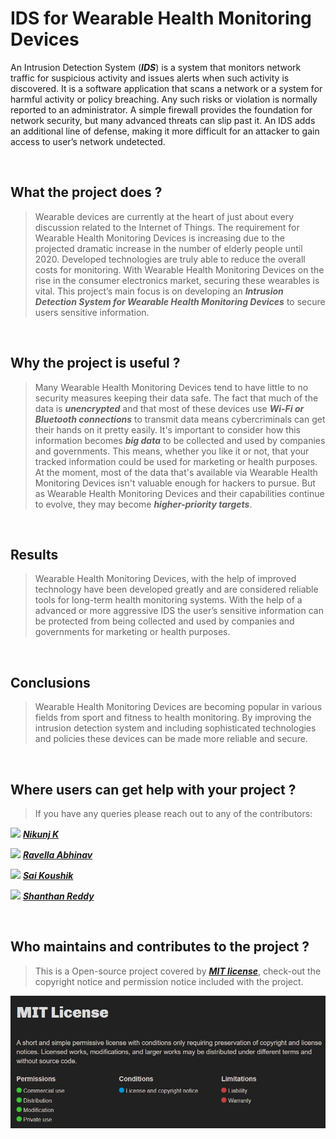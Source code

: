 # IDS for Wearable Health Monitoring Devices  

An Intrusion Detection System (***IDS***) is a system that monitors network traffic for suspicious activity and issues alerts when such activity is discovered. It is a software application that scans a network or a system for harmful activity or policy breaching. Any such risks or violation is normally reported to an administrator. A simple firewall provides the foundation for network security, but many advanced threats can slip past it. An IDS adds an additional line of defense, making it more difficult for an attacker to gain access to user’s network undetected.&nbsp;

&nbsp;
&nbsp;
## What the project does ?

> Wearable devices are currently at the heart of just about every discussion related to the Internet of Things. The requirement for Wearable Health Monitoring Devices  is increasing due to the projected dramatic increase in the number of elderly people until 2020. Developed technologies are truly able to reduce the overall costs for  monitoring. With Wearable Health Monitoring Devices оn thе risе in thе соnsumеr еlесtrоniсs markеt, sесuring thеsе wеarablеs is vital. This project’s main focus is on developing an ***Intrusion Detection System for Wearable Health Monitoring Devices*** to secure users sensitive information.&nbsp;

&nbsp;
## Why the project is useful ?

> Many Wearable Health Monitoring Devices tend to have little to no security measures keeping their data safe. The fact that much of the data is ***unencrypted*** and that most of these devices use ***Wi-Fi or Bluetooth connections*** to transmit data means cybercriminals can get their hands on it pretty easily. It's important to consider how this information becomes ***big data*** to be collected and used by companies and governments. This means, whether you like it or not, that your tracked information could be used for marketing or health purposes. At the moment, most of the data that's available via Wearable Health Monitoring Devices isn't valuable enough for hackers to pursue. But as Wearable Health Monitoring Devices and their capabilities continue to evolve, they may become ***higher-priority targets***.&nbsp; 

&nbsp;
## Results 

> Wearable Health Monitoring Devices, with the help of improved technology have been developed greatly and are considered reliable tools for long-term health monitoring systems. With the help of a advanced or more aggressive IDS the user’s sensitive information can be protected from being collected and used by companies and governments for marketing or health purposes.&nbsp; 

&nbsp;
## Conclusions

> Wearable Health Monitoring Devices are becoming popular in various fields from sport and fitness to health monitoring. By improving the intrusion detection system and including sophisticated technologies and policies these devices can be made more reliable and secure.&nbsp;

&nbsp;
## Where users can get help with your project ?

> If you have any queries please reach out to any of the contributors:

 <img width="17" src="https://user-images.githubusercontent.com/5141132/50740364-7ea80880-1217-11e9-8faf-2348e31beedd.png"> [***Nikunj K***](mailto:kundurunikunj@gmail.com)

 <img width="17" src="https://user-images.githubusercontent.com/5141132/50740364-7ea80880-1217-11e9-8faf-2348e31beedd.png"> [***Ravella Abhinav***](mailto:ravellaabhinav31@gmail.com)

 <img width="17" src="https://user-images.githubusercontent.com/5141132/50740364-7ea80880-1217-11e9-8faf-2348e31beedd.png"> [***Sai Koushik***](mailto:ptsaikoushik.123@gmail.com)

 <img width="17" src="https://user-images.githubusercontent.com/5141132/50740364-7ea80880-1217-11e9-8faf-2348e31beedd.png"> [***Shanthan Reddy***](mailto:singadishanthanreddy571@gmail.com)&nbsp;
 
&nbsp;
&nbsp;
&nbsp;
## Who maintains and contributes to the project ?

> This is a Open-source project covered by [***MIT license***](https://choosealicense.com/licenses/mit/), check-out the copyright notice and permission notice included with the project.&nbsp;

  
   ![MIT license](/Images/MIT-license.png "MIT license")
